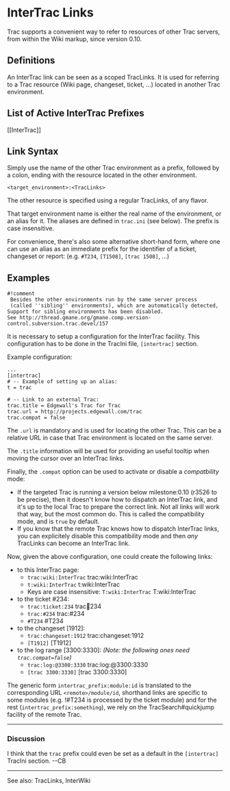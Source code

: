 <!-- Name: InterTrac -->
<!-- Version: 1 -->
<!-- Last-Modified: 2006/12/11 18:32:26 -->
<!-- Author: trac -->
# InterTrac Links

Trac supports a convenient way to refer to resources of other Trac servers, from within the Wiki markup, since version 0.10.

## Definitions

An InterTrac link can be seen as a scoped TracLinks.
It is used for referring to a Trac resource 
(Wiki page, changeset, ticket, ...) located in another
Trac environment.

## List of Active InterTrac Prefixes

[[InterTrac]]

## Link Syntax

Simply use the name of the other Trac environment as a prefix, 
followed by a colon, ending with the resource located in the other environment.


    <target_environment>:<TracLinks>

The other resource is specified using a regular TracLinks, of any flavor.

That target environment name is either the real name of the 
environment, or an alias for it. 
The aliases are defined in `trac.ini` (see below).
The prefix is case insensitive.

For convenience, there's also some alternative short-hand form, 
where one can use an alias as an immediate prefix 
for the identifier of a ticket, changeset or report:
(e.g. `#T234`, `[T1508]`, `[trac 1508]`, ...)

## Examples


    #!comment
     Besides the other environments run by the same server process
     (called ''sibling'' environments), which are automatically detected,
    Support for sibling environments has been disabled.
    See http://thread.gmane.org/gmane.comp.version-control.subversion.trac.devel/157

It is necessary to setup a configuration for the InterTrac facility.
This configuration has to be done in the TracIni file, `[intertrac]` section.

Example configuration:

    ...
    [intertrac]
    # -- Example of setting up an alias:
    t = trac
    
    # -- Link to an external Trac:
    trac.title = Edgewall's Trac for Trac
    trac.url = http://projects.edgewall.com/trac
    trac.compat = false

The `.url` is mandatory and is used for locating the other Trac.
This can be a relative URL in case that Trac environment is located 
on the same server.

The `.title` information will be used for providing an useful tooltip
when moving the cursor over an InterTrac links.

Finally, the `.compat` option can be used to activate or disable
a _compatbility_ mode:
 * If the targeted Trac is running a version below milestone:0.10 
   (r3526 to be precise), then it doesn't know how to dispatch an InterTrac 
   link, and it's up to the local Trac to prepare the correct link. 
   Not all links will work that way, but the most common do. 
   This is called the compatibility mode, and is `true` by default. 
 * If you know that the remote Trac knows how to dispatch InterTrac links, 
   you can explicitely disable this compatibility mode and then _any_ 
   TracLinks can become an InterTrac link.

Now, given the above configuration, one could create the following links:
 * to this InterTrac page:
   * `trac:wiki:InterTrac` trac:wiki:InterTrac
   * `t:wiki:InterTrac` t:wiki:InterTrac
   * Keys are case insensitive: `T:wiki:InterTrac` T:wiki:InterTrac
 * to the ticket #234:
   * `trac:ticket:234` trac:ticket:234
   * `trac:#234` trac:#234 
   * `#T234` #T234
 * to the changeset [1912]:
   * `trac:changeset:1912` trac:changeset:1912
   * `[T1912]` [T1912]
 * to the log range [3300:3330]: *(Note: the following ones need `trac.compat=false`)*
   * `trac:log:@3300:3330` trac:log:@3300:3330  
   * `[trac 3300:3330]` [trac 3300:3330] 

The generic form `intertrac_prefix:module:id` is translated
to the corresponding URL `<remote>/module/id`, shorthand links
are specific to some modules (e.g. !#T234 is processed by the
ticket module) and for the rest (`intertrac_prefix:something`),
we rely on the TracSearch#quickjump facility of the remote Trac.

----
### Discussion

I think that the `trac` prefix could even be set as a default in the `[intertrac]` TracIni section. --CB

----
See also: TracLinks, InterWiki
